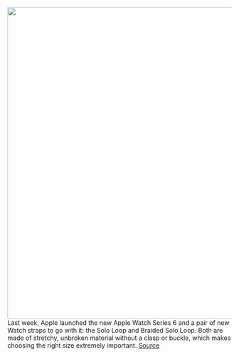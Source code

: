 <img src='https://cdn.vox-cdn.com/thumbor/ecUJiuOoidCToAs1578n_QhjK-g=/0x0:1155x739/1200x800/filters:focal(486x278:670x462)/cdn.vox-cdn.com/uploads/chorus_image/image/67448322/Screen_Shot_2020_09_22_at_1.37.45_PM.0.png' width='700px' /><br/>
Last week, Apple launched the new Apple Watch Series 6 and a pair of new Watch straps to go with it: the Solo Loop and Braided Solo Loop. Both are made of stretchy, unbroken material without a clasp or buckle, which makes choosing the right size extremely important.
<a href='https://www.theverge.com/2020/9/22/21450503/apple-watch-band-fit-sizing-return-braided-solo-loop-problems'> Source <a/>